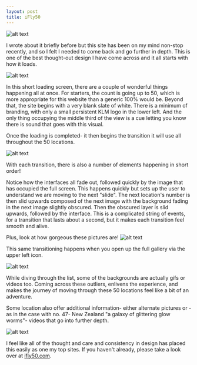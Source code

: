 ```yaml
---
layout: post
title: iFly50
---
```

![alt text](https://assets.awwwards.com/awards/sites_of_the_day/2016/03/awwwards-sotd-iFly50-1.jpg)



I wrote about it briefly before but this site has been on my mind non-stop recently, and so I felt I needed to come back and go further in depth. This is one of the best thought-out design I have come across and it all starts with how it loads.



![alt text](http://greenfieldbelser.com/uploads/1361/image/iFly50_Ticker.gif)


In this short loading screen, there are a couple of wonderful things happening all at once. For starters, the count is going up to 50, which is more appropriate for this website than a generic 100% would be. Beyond that, the site begins with a very blank slate of white. There is a minimum of branding, with only a small persistent KLM logo in the lower left. And the only thing occupying the middle third of the view is a cue letting you know there is sound that goes with this visual.

Once the loading is completed- it then begins the transition it will use all throughout the 50 locations.

![alt text](http://greenfieldbelser.com/uploads/1361/image/iFly50_Flip_through.gif)

With each transition, there is also a number of elements happening in short order!

Notice how the interfaces all fade out, followed quickly by the image that has occupied the full screen. This happens quickly but sets up the user to understand we are moving to the next "slide". The next location's number is then slid upwards composed of the next image with the background fading in the next image slightly obscured. Then the obscured layer is slid upwards, followed by the interface. This is a complicated string of events, for a transition that lasts about a second, but it makes each transition feel smooth and alive.

Plus, look at how gorgeous these pictures are!
![alt text](http://www.cssdesignawards.com/cdasites/2016/201603/20160315223053.jpg)

This same transitioning happens when you open up the full gallery via the upper left icon.


![alt text](https://www.awwwards.com/awards/gallery/2016/04/screencapture-www-ifly50-com-en_nl-45-1458642876251.jpg)


While diving through the list, some of the backgrounds are actually gifs or videos too. Coming across these outliers, enlivens the experience, and makes the journey of moving through these 50 locations feel like a bit of an adventure.

Some location also offer additional information- either alternate pictures or - as in the case with no. 47- New Zealand "a galaxy of glittering glow worms"- videos that go into further depth.

![alt text](https://i.makeagif.com/media/7-21-2015/qL93m1.gif)

I feel like all of the thought and care and consistency in design has placed this easily as one my top sites. If you haven't already, please take a look over at [ifly50.com](https://www.ifly50.com/en_us).
